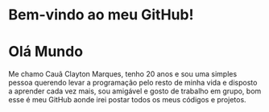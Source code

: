 # Bem-vindo ao meu GitHub!
<h1>Olá Mundo</h1>


Me chamo Cauã Clayton Marques, tenho 20 anos e sou uma simples pessoa querendo levar a programação pelo resto de minha vida e disposto a aprender cada vez mais, sou amigável e gosto de trabalho em grupo, bom esse é meu GitHub aonde irei postar todos os meus códigos e projetos.
<script> console.log ("Desenvolvedor Front-End | HTML | CSS | JavaScript"); </script>
